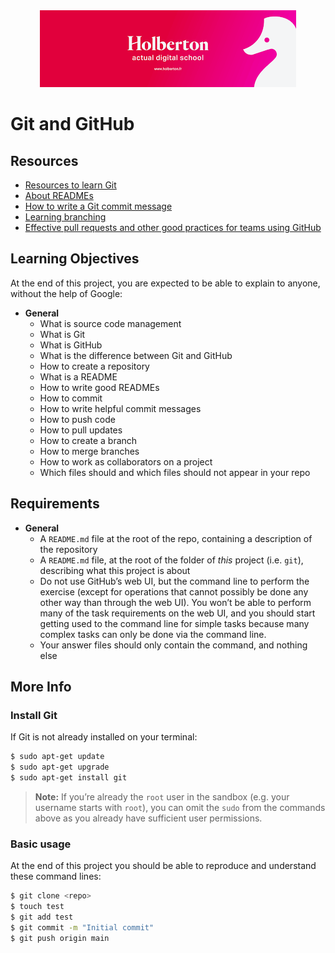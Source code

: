 <div align="center"><img src="https://github.com/ksyv/holbertonschool-web_front_end/blob/main/baniere_holberton.png"></div>

# Git and GitHub

## Resources&#x20;

- [Resources to learn Git](https://git-scm.com/doc)
- [About READMEs](https://docs.github.com/en/github/creating-cloning-and-archiving-repositories/about-readmes)
- [How to write a Git commit message](https://cbea.ms/git-commit/)
- [Learning branching](https://learngitbranching.js.org/)
- [Effective pull requests and other good practices for teams using GitHub](https://github.blog/2015-06-30-summer-of-code-best-practices-for-pull-requests/)

## Learning Objectives&#x20;

At the end of this project, you are expected to be able to explain to anyone, without the help of Google:

- **General**
  - What is source code management
  - What is Git
  - What is GitHub
  - What is the difference between Git and GitHub
  - How to create a repository
  - What is a README
  - How to write good READMEs
  - How to commit
  - How to write helpful commit messages
  - How to push code
  - How to pull updates
  - How to create a branch
  - How to merge branches
  - How to work as collaborators on a project
  - Which files should and which files should not appear in your repo

## Requirements&#x20;

- **General**
  - A `README.md` file at the root of the repo, containing a description of the repository
  - A `README.md` file, at the root of the folder of *this* project (i.e. `git`), describing what this project is about
  - Do not use GitHub’s web UI, but the command line to perform the exercise (except for operations that cannot possibly be done any other way than through the web UI). You won’t be able to perform many of the task requirements on the web UI, and you should start getting used to the command line for simple tasks because many complex tasks can only be done via the command line.
  - Your answer files should only contain the command, and nothing else

## More Info&#x20;

### Install Git

If Git is not already installed on your terminal:

```bash
$ sudo apt-get update
$ sudo apt-get upgrade
$ sudo apt-get install git
```

> **Note:** If you’re already the `root` user in the sandbox (e.g. your username starts with `root`), you can omit the `sudo` from the commands above as you already have sufficient user permissions.

### Basic usage

At the end of this project you should be able to reproduce and understand these command lines:

```bash
$ git clone <repo>
$ touch test
$ git add test
$ git commit -m "Initial commit"
$ git push origin main
```



